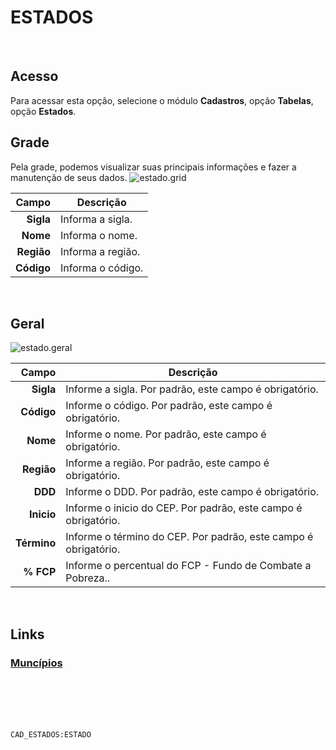 # ESTADOS
<br>

## Acesso
Para acessar esta opção, selecione o módulo **Cadastros**, opção **Tabelas**, opção **Estados**.
<br>

## Grade
Pela grade, podemos visualizar suas principais informações e fazer a manutenção de seus dados.
![estado.grid](https://raw.githubusercontent.com/netforcews/docs-erp/master/cadastros/imagens/estado.grid.png)

Campo | Descrição
--:|---
**Sigla** | Informa a sigla.
**Nome** | Informa o nome.
**Região** | Informa a região.
**Código** | Informa o código.
<br>

## Geral
![estado.geral](https://raw.githubusercontent.com/netforcews/docs-erp/master/cadastros/imagens/estado.geral.png)

Campo | Descrição
--:|---
**Sigla** | Informe a sigla. Por padrão, este campo é obrigatório.
**Código** | Informe o código. Por padrão, este campo é obrigatório.
**Nome** | Informe o nome. Por padrão, este campo é obrigatório.
**Região** | Informe a região. Por padrão, este campo é obrigatório.
**DDD** | Informe o DDD. Por padrão, este campo é obrigatório.
**Inicio** | Informe o inicio do CEP. Por padrão, este campo é obrigatório.
**Término** | Informe o término do CEP. Por padrão, este campo é obrigatório.
**% FCP** | Informe o percentual do FCP - Fundo de Combate a Pobreza..
<br>

## Links
### [Muncípios](/geral/municipio.md)
<br>
<br>
<br>
<br>

```CAD_ESTADOS:ESTADO```
